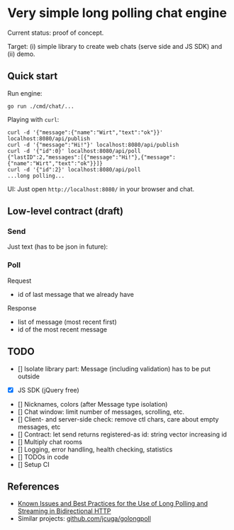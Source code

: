# Very simple long polling chat engine

Current status: proof of concept.

Target: (i) simple library to create web chats (serve side and JS SDK) and (ii) demo.

## Quick start

Run engine:

```
go run ./cmd/chat/...
```

Playing with `curl`:

```
curl -d '{"message":{"name":"Wirt","text":"ok"}}' localhost:8080/api/publish
curl -d '{"message":"Hi!"}' localhost:8080/api/publish
curl -d '{"id":0}' localhost:8080/api/poll
{"lastID":2,"messages":[{"message":"Hi!"},{"message":{"name":"Wirt","text":"ok"}}]}
curl -d '{"id":2}' localhost:8080/api/poll
...long polling...
```

UI: Just open `http://localhost:8080/` in your browser and chat.

## Low-level contract (draft)

### Send

Just text (has to be json in future):

### Poll

Request

- id of last message that we already have

Response

- list of message (most recent first)
- id of the most recent message

## TODO

- [] Isolate library part: Message (including validation) has to be put outside
- [x] JS SDK (jQuery free)
- [] Nicknames, colors (after Message type isolation)
- [] Chat window: limit number of messages, scrolling, etc.
- [] Client- and server-side check: remove ctl chars, care about empty messages, etc
- [] Contract: let send returns registered-as id: string vector increasing id
- [] Multiply chat rooms
- [] Logging, error handling, health checking, statistics
- [] TODOs in code
- [] Setup CI

## References

- [Known Issues and Best Practices for the Use of Long Polling and Streaming in Bidirectional HTTP](https://tools.ietf.org/id/draft-loreto-http-bidirectional-07.html)
- Similar projects: [github.com/jcuga/golongpoll](https://github.com/jcuga/golongpoll)

